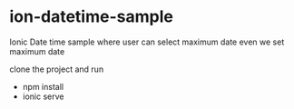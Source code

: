 # ion-datetime-sample
Ionic Date time sample where user can select maximum date even we set maximum date 

clone the project and run 
- npm install 
- ionic serve
